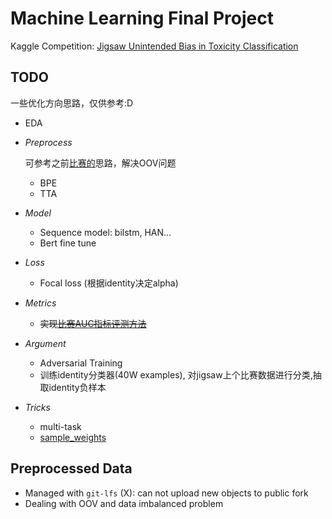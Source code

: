 # Machine Learning Final Project

Kaggle Competition: [Jigsaw Unintended Bias in Toxicity Classification](https://www.kaggle.com/c/jigsaw-unintended-bias-in-toxicity-classification)

## TODO

一些优化方向思路，仅供参考:D

- EDA

- *Preprocess*

    可参考之前[比赛的](https://www.kaggle.com/c/jigsaw-toxic-comment-classification-challenge/discussion/52557#latest-533843)思路，解决OOV问题
    - BPE
    - TTA

- *Model*
    - Sequence model: bilstm, HAN...
    - Bert fine tune
    
- *Loss*
    - Focal loss (根据identity决定alpha)

- *Metrics*
    - ~~实现[比赛AUC指标评测方法](https://www.kaggle.com/c/jigsaw-unintended-bias-in-toxicity-classification/overview/evaluation)~~

- *Argument*
    - Adversarial Training
    - 训练identity分类器(40W examples), 对jigsaw上个比赛数据进行分类,抽取identity负样本
 

- *Tricks*
    - multi-task 
    - [sample_weights](https://www.kaggle.com/thousandvoices/simple-lstm)

## Preprocessed Data

- Managed with `git-lfs` (X): can not upload new objects to public fork
- Dealing with OOV and data imbalanced problem
